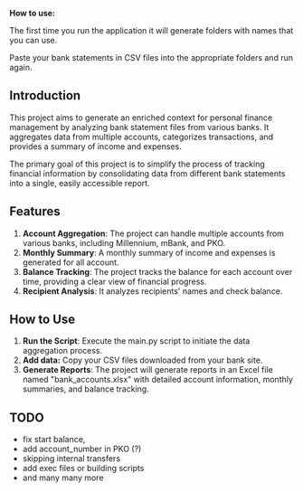 **How to use:**

The first time you run the application it will generate folders with names that you can use.

Paste your bank statements in CSV files into the appropriate folders and run again.


**Introduction**
------------

This project aims to generate an enriched context for personal finance management by analyzing bank statement files from various banks. It aggregates data from multiple accounts, categorizes transactions, and provides a summary of income and expenses.

The primary goal of this project is to simplify the process of tracking financial information by consolidating data from different bank statements into a single, easily accessible report.

Features
--------

1. **Account Aggregation**: The project can handle multiple accounts from various banks, including Millennium, mBank, and PKO.
2. **Monthly Summary**: A monthly summary of income and expenses is generated for all account.
3. **Balance Tracking**: The project tracks the balance for each account over time, providing a clear view of financial progress.
4. **Recipient Analysis**: It analyzes recipients' names and check balance.

How to Use
----------

1. **Run the Script**: Execute the main.py script to initiate the data aggregation process.
2. **Add data:** Copy your CSV files downloaded from your bank site.
3. **Generate Reports**: The project will generate reports in an Excel file named "bank_accounts.xlsx" with detailed account information, monthly summaries, and balance tracking.

TODO
----

* fix start balance,
* add account_number in PKO (?)
* skipping internal transfers
* add exec files or building scripts
* and many many more

